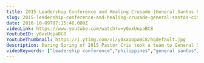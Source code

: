 ```yaml
---
title: 2015 Leadership Conference and Healing Crusade (General Santos City)
slug: 2015-leadership-conference-and-healing-crusade-general-santos-city
date: 2016-10-09T07:15:46.000Z
videoLink: https://www.youtube.com/watch?v=y0xxUopaBC8
YoutubeID: y0xxUopaBC8
YoutubeThumbnail: https://i.ytimg.com/vi/y0xxUopaBC8/hqdefault.jpg
description: During Spring of 2015 Pastor Cris took a team to General Santos City in the Philippines. While there they held a 3 day leadership training and back-to-back healing crusade. God moved mightily...
videoKeywords: ["leadership conference","philippines","general santos"]
---
```

